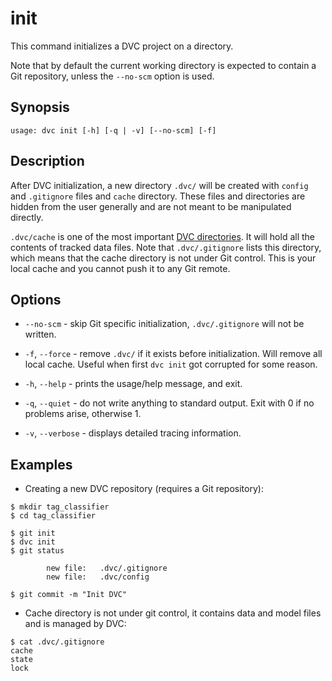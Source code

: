# init

This command initializes a DVC project on a directory.

Note that by default the current working directory is expected to contain a Git
repository, unless the `--no-scm` option is used.

## Synopsis

```usage
usage: dvc init [-h] [-q | -v] [--no-scm] [-f]
```

## Description

After DVC initialization, a new directory `.dvc/` will be created with `config`
and `.gitignore` files and `cache` directory. These files and directories are
hidden from the user generally and are not meant to be manipulated directly.

`.dvc/cache` is one of the most important
[DVC directories](/doc/user-guide/dvc-files-and-directories). It will hold all
the contents of tracked data files. Note that `.dvc/.gitignore` lists this
directory, which means that the cache directory is not under Git control. This
is your local cache and you cannot push it to any Git remote.

## Options

- `--no-scm` - skip Git specific initialization, `.dvc/.gitignore` will not be
  written.

- `-f`, `--force` - remove `.dvc/` if it exists before initialization. Will
  remove all local cache. Useful when first `dvc init` got corrupted for some
  reason.

- `-h`, `--help` - prints the usage/help message, and exit.

- `-q`, `--quiet` - do not write anything to standard output. Exit with 0 if no
  problems arise, otherwise 1.

- `-v`, `--verbose` - displays detailed tracing information.

## Examples

- Creating a new DVC repository (requires a Git repository):

```dvc
$ mkdir tag_classifier
$ cd tag_classifier

$ git init
$ dvc init
$ git status

        new file:   .dvc/.gitignore
        new file:   .dvc/config

$ git commit -m "Init DVC"
```

- Cache directory is not under git control, it contains data and model files and
  is managed by DVC:

```dvc
$ cat .dvc/.gitignore
cache
state
lock
```
